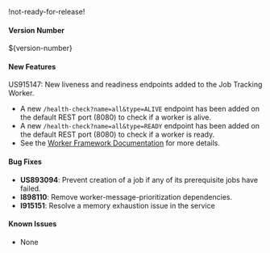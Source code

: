 !not-ready-for-release!

#### Version Number
${version-number}

#### New Features
US915147: New liveness and readiness endpoints added to the Job Tracking Worker.
- A new `/health-check?name=all&type=ALIVE` endpoint has been added on the default REST port (8080) to check if a worker is alive.
- A new `/health-check?name=all&type=READY` endpoint has been added on the default REST port (8080) to check if a worker is ready.
- See the [Worker Framework Documentation](https://github.com/WorkerFramework/worker-framework/tree/develop/worker-core#liveness-and-readiness-checks-within-the-worker-framework)
  for more details.

#### Bug Fixes
- **US893094**: Prevent creation of a job if any of its prerequisite jobs have failed.
- **I898110**: Remove worker-message-prioritization dependencies.
- **I915151**: Resolve a memory exhaustion issue in the service

#### Known Issues
- None
